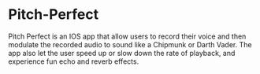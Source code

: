 # Pitch-Perfect
Pitch Perfect is an IOS app that allow users to record their voice and then modulate the recorded audio to sound like a Chipmunk or Darth Vader. The app also let the user speed up or slow down the rate of playback, and experience fun echo and reverb effects.
